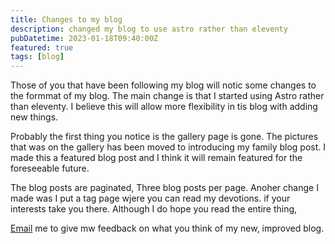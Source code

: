 ```yaml
---
title: Changes to my blog
description: changed my blog to use astro rather than eleventy
pubDatetime: 2023-01-18T09:40:00Z
featured: true
tags: [blog]
---
```


Those of you that have been following my blog will notic some changes to the formmat of my blog. The main change is that I started using Astro rather than eleventy. I believe this will allow more flexibility in tis blog with adding new things.

Probably the first thing you notice is the gallery page is gone. The pictures that was on the gallery has been moved to introducing my family blog post. I made this a featured blog post and I think it will remain featured for the foreseeable future.

The blog posts are paginated, Three blog posts per page. Anoher change I made was I put a tag page wjere you can read my devotions. if your interests take you there. Although I do hope you read the entire thing,

[Email](mailto:kensarco120353@gmail.com) me to give mw feedback on what you think of my new, improved blog.
